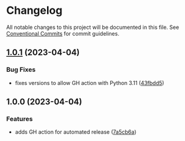 # Changelog

All notable changes to this project will be documented in this file. See
[Conventional Commits](https://conventionalcommits.org) for commit guidelines.

## [1.0.1](https://github.com/acdh-oeaw/apis_highlighter/compare/v1.0.0...v1.0.1) (2023-04-04)


### Bug Fixes

* fixes versions to allow GH action with Python 3.11 ([43fbdd5](https://github.com/acdh-oeaw/apis_highlighter/commit/43fbdd5b9c0c020ba8c3027adb342f7c539598fc))

## 1.0.0 (2023-04-04)


### Features

* adds GH action for automated release ([7a5cb6a](https://github.com/acdh-oeaw/apis_highlighter/commit/7a5cb6a5e683bd6d0e51a21de9ebed53204c4480))
